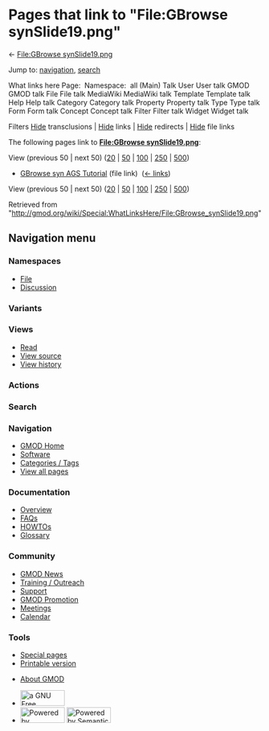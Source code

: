 <div id="mw-page-base" class="noprint">

</div>

<div id="mw-head-base" class="noprint">

</div>

<div id="content" class="mw-body" role="main">

<span id="top"></span>

<div id="mw-js-message" style="display:none;">

</div>



# <span dir="auto">Pages that link to "File:GBrowse synSlide19.png"</span>

<div id="bodyContent">

<div id="contentSub">

← [File:GBrowse
synSlide19.png](/wiki/File:GBrowse_synSlide19.png "File:GBrowse synSlide19.png")

</div>

<div id="jump-to-nav" class="mw-jump">

Jump to: [navigation](#mw-navigation), [search](#p-search)

</div>

<div id="mw-content-text">

What links here Page:  Namespace:  all (Main) Talk User User talk GMOD
GMOD talk File File talk MediaWiki MediaWiki talk Template Template talk
Help Help talk Category Category talk Property Property talk Type Type
talk Form Form talk Concept Concept talk Filter Filter talk Widget
Widget talk

Filters
[Hide](/mediawiki/index.php?title=Special:WhatLinksHere/File:GBrowse_synSlide19.png&hidetrans=1 "Special:WhatLinksHere/File:GBrowse synSlide19.png")
transclusions \|
[Hide](/mediawiki/index.php?title=Special:WhatLinksHere/File:GBrowse_synSlide19.png&hidelinks=1 "Special:WhatLinksHere/File:GBrowse synSlide19.png")
links \|
[Hide](/mediawiki/index.php?title=Special:WhatLinksHere/File:GBrowse_synSlide19.png&hideredirs=1 "Special:WhatLinksHere/File:GBrowse synSlide19.png")
redirects \|
[Hide](/mediawiki/index.php?title=Special:WhatLinksHere/File:GBrowse_synSlide19.png&hideimages=1 "Special:WhatLinksHere/File:GBrowse synSlide19.png")
file links

The following pages link to **[File:GBrowse
synSlide19.png](/wiki/File:GBrowse_synSlide19.png "File:GBrowse synSlide19.png")**:

View (previous 50 \| next 50)
([20](/mediawiki/index.php?title=Special:WhatLinksHere/File:GBrowse_synSlide19.png&limit=20 "Special:WhatLinksHere/File:GBrowse synSlide19.png")
\|
[50](/mediawiki/index.php?title=Special:WhatLinksHere/File:GBrowse_synSlide19.png&limit=50 "Special:WhatLinksHere/File:GBrowse synSlide19.png")
\|
[100](/mediawiki/index.php?title=Special:WhatLinksHere/File:GBrowse_synSlide19.png&limit=100 "Special:WhatLinksHere/File:GBrowse synSlide19.png")
\|
[250](/mediawiki/index.php?title=Special:WhatLinksHere/File:GBrowse_synSlide19.png&limit=250 "Special:WhatLinksHere/File:GBrowse synSlide19.png")
\|
[500](/mediawiki/index.php?title=Special:WhatLinksHere/File:GBrowse_synSlide19.png&limit=500 "Special:WhatLinksHere/File:GBrowse synSlide19.png"))

- [GBrowse syn AGS
  Tutorial](/wiki/GBrowse_syn_AGS_Tutorial "GBrowse syn AGS Tutorial")
  (file link) ‎ <span class="mw-whatlinkshere-tools">([←
  links](/mediawiki/index.php?title=Special:WhatLinksHere&target=GBrowse+syn+AGS+Tutorial "Special:WhatLinksHere"))</span>

View (previous 50 \| next 50)
([20](/mediawiki/index.php?title=Special:WhatLinksHere/File:GBrowse_synSlide19.png&limit=20 "Special:WhatLinksHere/File:GBrowse synSlide19.png")
\|
[50](/mediawiki/index.php?title=Special:WhatLinksHere/File:GBrowse_synSlide19.png&limit=50 "Special:WhatLinksHere/File:GBrowse synSlide19.png")
\|
[100](/mediawiki/index.php?title=Special:WhatLinksHere/File:GBrowse_synSlide19.png&limit=100 "Special:WhatLinksHere/File:GBrowse synSlide19.png")
\|
[250](/mediawiki/index.php?title=Special:WhatLinksHere/File:GBrowse_synSlide19.png&limit=250 "Special:WhatLinksHere/File:GBrowse synSlide19.png")
\|
[500](/mediawiki/index.php?title=Special:WhatLinksHere/File:GBrowse_synSlide19.png&limit=500 "Special:WhatLinksHere/File:GBrowse synSlide19.png"))

</div>

<div class="printfooter">

Retrieved from
"<http://gmod.org/wiki/Special:WhatLinksHere/File:GBrowse_synSlide19.png>"

</div>

<div id="catlinks" class="catlinks catlinks-allhidden">

</div>

<div class="visualClear">

</div>

</div>

</div>

<div id="mw-navigation">

## Navigation menu

<div id="mw-head">



<div id="left-navigation">

<div id="p-namespaces" class="vectorTabs" role="navigation"
aria-labelledby="p-namespaces-label">

### Namespaces

- <span id="ca-nstab-image"><a href="/wiki/File:GBrowse_synSlide19.png" accesskey="c"
  title="View the file page [c]">File</a></span>
- <span id="ca-talk"><a
  href="/mediawiki/index.php?title=File_talk:GBrowse_synSlide19.png&amp;action=edit&amp;redlink=1"
  accesskey="t"
  title="Discussion about the content page [t]">Discussion</a></span>

</div>

<div id="p-variants" class="vectorMenu emptyPortlet" role="navigation"
aria-labelledby="p-variants-label">

### 

### Variants[](#)

<div class="menu">

</div>

</div>

</div>

<div id="right-navigation">

<div id="p-views" class="vectorTabs" role="navigation"
aria-labelledby="p-views-label">

### Views

- <span id="ca-view">[Read](/wiki/File:GBrowse_synSlide19.png)</span>
- <span id="ca-viewsource"><a
  href="/mediawiki/index.php?title=File:GBrowse_synSlide19.png&amp;action=edit"
  accesskey="e" title="This page is protected.
  You can view its source [e]">View source</a></span>
- <span id="ca-history"><a
  href="/mediawiki/index.php?title=File:GBrowse_synSlide19.png&amp;action=history"
  accesskey="h" title="Past revisions of this page [h]">View history</a></span>

</div>

<div id="p-cactions" class="vectorMenu emptyPortlet" role="navigation"
aria-labelledby="p-cactions-label">

### Actions[](#)

<div class="menu">

</div>

</div>

<div id="p-search" role="search">

### Search

<div id="simpleSearch">

</div>

</div>

</div>

</div>

<div id="mw-panel">

<div id="p-logo" role="banner">

<a href="/wiki/Main_Page"
style="background-image: url(http://gmod.org/images/GMOD-cogs.png);"
title="Visit the main page"></a>

</div>

<div id="p-Navigation" class="portal" role="navigation"
aria-labelledby="p-Navigation-label">

### Navigation

<div class="body">

- <span id="n-GMOD-Home">[GMOD Home](/wiki/Main_Page)</span>
- <span id="n-Software">[Software](/wiki/GMOD_Components)</span>
- <span id="n-Categories-.2F-Tags">[Categories /
  Tags](/wiki/Categories)</span>
- <span id="n-View-all-pages">[View all
  pages](/wiki/Special:AllPages)</span>

</div>

</div>

<div id="p-Documentation" class="portal" role="navigation"
aria-labelledby="p-Documentation-label">

### Documentation

<div class="body">

- <span id="n-Overview">[Overview](/wiki/Overview)</span>
- <span id="n-FAQs">[FAQs](/wiki/Category:FAQ)</span>
- <span id="n-HOWTOs">[HOWTOs](/wiki/Category:HOWTO)</span>
- <span id="n-Glossary">[Glossary](/wiki/Glossary)</span>

</div>

</div>

<div id="p-Community" class="portal" role="navigation"
aria-labelledby="p-Community-label">

### Community

<div class="body">

- <span id="n-GMOD-News">[GMOD News](/wiki/GMOD_News)</span>
- <span id="n-Training-.2F-Outreach">[Training /
  Outreach](/wiki/Training_and_Outreach)</span>
- <span id="n-Support">[Support](/wiki/Support)</span>
- <span id="n-GMOD-Promotion">[GMOD
  Promotion](/wiki/GMOD_Promotion)</span>
- <span id="n-Meetings">[Meetings](/wiki/Meetings)</span>
- <span id="n-Calendar">[Calendar](/wiki/Calendar)</span>

</div>

</div>

<div id="p-tb" class="portal" role="navigation"
aria-labelledby="p-tb-label">

### Tools

<div class="body">

- <span id="t-specialpages"><a href="/wiki/Special:SpecialPages" accesskey="q"
  title="A list of all special pages [q]">Special pages</a></span>
- <span id="t-print"><a
  href="/mediawiki/index.php?title=Special:WhatLinksHere/File:GBrowse_synSlide19.png&amp;printable=yes"
  rel="alternate" accesskey="p"
  title="Printable version of this page [p]">Printable version</a></span>

</div>

</div>

</div>

</div>

<div id="footer" role="contentinfo">

- <span id="footer-places-about">[About
  GMOD](/wiki/GMOD:About "GMOD:About")</span>

<!-- -->

- <span id="footer-copyrightico">[<img src="http://www.gnu.org/graphics/gfdl-logo-small.png" width="88"
  height="31" alt="a GNU Free Documentation License" />](http://www.gnu.org/licenses/fdl-1.3.html)</span>
- <span id="footer-poweredbyico">[<img src="/mediawiki/skins/common/images/poweredby_mediawiki_88x31.png"
  width="88" height="31" alt="Powered by MediaWiki" />](//www.mediawiki.org/)
  [<img
  src="/mediawiki/extensions/SemanticMediaWiki/includes/../resources/images/smw_button.png"
  width="88" height="31" alt="Powered by Semantic MediaWiki" />](https://www.semantic-mediawiki.org/wiki/Semantic_MediaWiki)</span>

<div style="clear:both">

</div>

</div>
